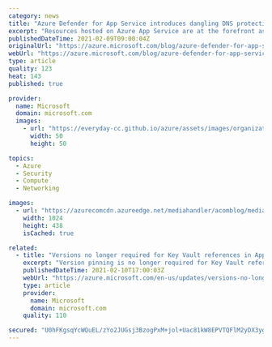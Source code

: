 ```yaml
---
category: news
title: "Azure Defender for App Service introduces dangling DNS protection"
excerpt: "Resources hosted on Azure App Service are at the forefront as attackers are constantly on the lookout for vulnerabilities in web applications. Dormant domains are a permanent resident on the checklist of both opportunistic and target-oriented attackers."
publishedDateTime: 2021-02-09T09:00:04Z
originalUrl: "https://azure.microsoft.com/blog/azure-defender-for-app-service-introduces-dangling-dns-protection/"
webUrl: "https://azure.microsoft.com/blog/azure-defender-for-app-service-introduces-dangling-dns-protection/"
type: article
quality: 123
heat: 143
published: true

provider:
  name: Microsoft
  domain: microsoft.com
  images:
    - url: "https://everyday-cc.github.io/azure/assets/images/organizations/microsoft.com-50x50.jpg"
      width: 50
      height: 50

topics:
  - Azure
  - Security
  - Compute
  - Networking

images:
  - url: "https://azurecomcdn.azureedge.net/mediahandler/acomblog/media/Default/blog/4220130a-232c-45f1-8354-5391ad537b92.png"
    width: 1024
    height: 438
    isCached: true

related:
  - title: "Versions no longer required for Key Vault references in App Service and Azure Functions"
    excerpt: "Version pinning is no longer required for Key Vault references in App Service and Azure Functions."
    publishedDateTime: 2021-02-10T17:00:03Z
    webUrl: "https://azure.microsoft.com/en-us/updates/versions-no-longer-required-for-key-vault-references-in-app-service-and-azure-functions/"
    type: article
    provider:
      name: Microsoft
      domain: microsoft.com
    quality: 110

secured: "U0hFKgsqYcWQuEL/zYo2JUGsj3BzogPxM+jol+Uac81kW8EPVTQFlM2yDX3ygNJ/q7nYZbx0q7V8O1DXNazDm+1qHTz67R7HsGxEqqO8vni2s2OM8mg98dc49og1agh6FhzYW07a7JXKUR08/u2tgMRMTKt2gGrLWbJVdhbvt1CGb6nkwaOevoPJGrMBjwZv7OH4aI4llKOJ7ILObnqA2wkjVnEYxUaP7iGV/sxUkdTOkYSDUtmxy0UxOxn3LIm5wxD/bNxHgkYPZ45URzcJQMafTz/3i/WHfotilxt5q1L12UWq35Ri/bJUGa1thiICsr9uYTy+1jAi9DcbotEpS25CYwOpsXtpU3hLpL6qqig=;HwQu/AP5zhaeGDQtigGOeg=="
---
```


